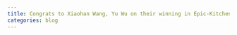 ```yaml
---
title: Congrats to Xiaohan Wang, Yu Wu on their winning in Epic-Kitchen, 2020.
categories: blog
---
```

